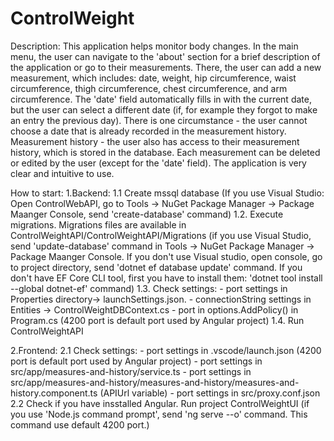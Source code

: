 # ControlWeight
Description: This application helps monitor body changes. In the main menu, the user can navigate to the 'about' section for a brief description of the application or go to their measurements. There, the user can add a new measurement, which includes: date, weight, hip circumference, waist circumference, thigh circumference, chest circumference, and arm circumference. The 'date' field automatically fills in with the current date, but the user can select a different date (if, for example they forgot to make an entry the previous day). There is one circumstance - the user cannot choose a date that is already recorded in the measurement history. Measurement history - the user also has access to their measurement history, which is stored in the database. Each measurement can be deleted or edited by the user (except for the 'date' field). The application is very clear and intuitive to use.

How to start: 
1.Backend:
    1.1 Create mssql database (If you use Visual Studio: Open ControlWebAPI, go to Tools -> NuGet Package Manager -> Package Maanger Console, send 'create-database' command)
    1.2. Execute migrations. Migrations files are available in ControlWeightAPI/ControlWeightAPI/Migrations (if you use Visual Studio, send 'update-database' command in Tools -> NuGet Package Manager -> Package Maanger Console. If you don't use Visual studio, open console, go to project directory, send 'dotnet ef database update' command. If you don't have EF Core CLI tool, first you have to install them: 'dotnet tool install --global dotnet-ef' command)
    1.3. Check settings: 
        - port settings in Properties directory-> launchSettings.json.
        - connectionString settings in Entities -> ControlWeightDBContext.cs
        - port in options.AddPolicy() in Program.cs (4200 port is default port used by Angular project)
    1.4. Run ControlWeightAPI

2.Frontend:
    2.1 Check settings:
        - port settings in .vscode/launch.json (4200 port is default port used by Angular project)
        - port settings in src/app/measures-and-history/service.ts
        - port settings in src/app/measures-and-history/measures-and-history/measures-and-history.component.ts (APIUrl variable)
        - port settings in src/proxy.conf.json
    2.2 Check if you have insstalled Angular. Run project ControlWeightUI (if you use 'Node.js command prompt', send 'ng serve --o' command. This command use default 4200 port.)

